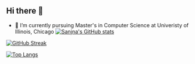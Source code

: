 ## Hi there 👋

- 🔭 I’m currently pursuing Master's in Computer Science at Univeristy of Illinois, Chicago
[![Sanjna's GitHub stats](https://github-readme-stats.vercel.app/api?username=sanjna19)](https://github.com/sanjna19/github-readme-stats)

[![GitHub Streak](http://github-readme-streak-stats.herokuapp.com?user=sanjna19&theme=swift)](https:/sanjna19/git.io/streak-stats)

[![Top Langs](https://github-readme-stats.vercel.app/api/top-langs/?username=sanjna19)](https://github.com/sanjna19/github-readme-stats)

<!--
**sanjna19/sanjna19** is a ✨ _special_ ✨ repository because its `README.md` (this file) appears on your GitHub profile.

Here are some ideas to get you started:

- 🔭 I’m currently working on ...
- 🌱 I’m currently learning ...
- 👯 I’m looking to collaborate on ...
- 🤔 I’m looking for help with ...
- 💬 Ask me about ...
- 📫 How to reach me: ...
- 😄 Pronouns: ...
- ⚡ Fun fact: ...
-->
